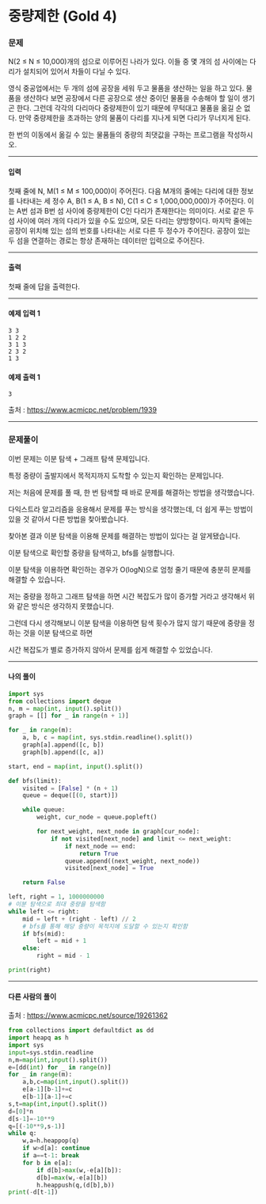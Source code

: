 # 중량제한 (Gold 4)

### 문제

N(2 ≤ N ≤ 10,000)개의 섬으로 이루어진 나라가 있다. 이들 중 몇 개의 섬 사이에는 다리가 설치되어 있어서 차들이 다닐 수 있다.   

영식 중공업에서는 두 개의 섬에 공장을 세워 두고 물품을 생산하는 일을 하고 있다. 물품을 생산하다 보면 공장에서 다른 공장으로 생산 중이던 물품을 수송해야 할 일이 생기곤 한다. 그런데 각각의 다리마다 중량제한이 있기 때문에 무턱대고 물품을 옮길 순 없다. 만약 중량제한을 초과하는 양의 물품이 다리를 지나게 되면 다리가 무너지게 된다.   

한 번의 이동에서 옮길 수 있는 물품들의 중량의 최댓값을 구하는 프로그램을 작성하시오.

---

#### 입력

첫째 줄에 N, M(1 ≤ M ≤ 100,000)이 주어진다. 다음 M개의 줄에는 다리에 대한 정보를 나타내는 세 정수 A, B(1 ≤ A, B ≤ N), C(1 ≤ C ≤ 1,000,000,000)가 주어진다. 이는 A번 섬과 B번 섬 사이에 중량제한이 C인 다리가 존재한다는 의미이다. 서로 같은 두 섬 사이에 여러 개의 다리가 있을 수도 있으며, 모든 다리는 양방향이다. 마지막 줄에는 공장이 위치해 있는 섬의 번호를 나타내는 서로 다른 두 정수가 주어진다. 공장이 있는 두 섬을 연결하는 경로는 항상 존재하는 데이터만 입력으로 주어진다.

---

#### 출력

첫째 줄에 답을 출력한다.

---

#### 예제 입력 1
~~~
3 3
1 2 2
3 1 3
2 3 2
1 3
~~~

#### 예제 출력 1
~~~
3
~~~

출처 : https://www.acmicpc.net/problem/1939

---

### 문제풀이

이번 문제는 이분 탐색 + 그래프 탐색 문제입니다.   

특정 중량이 출발지에서 목적지까지 도착할 수 있는지 확인하는 문제입니다.   

저는 처음에 문제를 풀 때, 한 번 탐색할 때 바로 문제를 해결하는 방법을 생각했습니다.   

다익스트라 알고리즘을 응용해서 문제를 푸는 방식을 생각했는데, 더 쉽게 푸는 방법이 있을 것 같아서 다른 방법을 찾아봤습니다.   

찾아본 결과 이분 탐색을 이용해 문제를 해결하는 방법이 있다는 걸 알게됐습니다.   

이분 탐색으로 확인할 중량을 탐색하고, bfs를 실행합니다.   

이분 탐색을 이용하면 확인하는 경우가 O(logN)으로 엄청 줄기 때문에 충분히 문제를 해결할 수 있습니다.   

저는 중량을 정하고 그래프 탐색을 하면 시간 복잡도가 많이 증가할 거라고 생각해서 위와 같은 방식은 생각하지 못했습니다.   

그런데 다시 생각해보니 이분 탐색을 이용하면 탐색 횟수가 많지 않기 때문에 중량을 정하는 것을 이분 탐색으로 하면

시간 복잡도가 별로 증가하지 않아서 문제를 쉽게 해결할 수 있었습니다.

---

#### 나의 풀이

~~~python
import sys
from collections import deque
n, m = map(int, input().split())
graph = [[] for _ in range(n + 1)]

for _ in range(m):
    a, b, c = map(int, sys.stdin.readline().split())
    graph[a].append([c, b])
    graph[b].append([c, a])

start, end = map(int, input().split())

def bfs(limit):
    visited = [False] * (n + 1)
    queue = deque([(0, start)])

    while queue:
        weight, cur_node = queue.popleft()

        for next_weight, next_node in graph[cur_node]:
            if not visited[next_node] and limit <= next_weight:
                if next_node == end:
                    return True
                queue.append((next_weight, next_node))
                visited[next_node] = True

    return False

left, right = 1, 1000000000
# 이분 탐색으로 최대 중량을 탐색함
while left <= right:
    mid = left + (right - left) // 2
    # bfs를 통해 해당 중량이 목적지에 도달할 수 있는지 확인함
    if bfs(mid):
        left = mid + 1
    else:
        right = mid - 1

print(right)
~~~

---

#### 다른 사람의 풀이

출처 : https://www.acmicpc.net/source/19261362

~~~python
from collections import defaultdict as dd
import heapq as h
import sys
input=sys.stdin.readline
n,m=map(int,input().split())
e=[dd(int) for _ in range(n)]
for _ in range(m):
    a,b,c=map(int,input().split())
    e[a-1][b-1]+=c
    e[b-1][a-1]+=c
s,t=map(int,input().split())
d=[0]*n
d[s-1]=-10**9
q=[(-10**9,s-1)]
while q:
    w,a=h.heappop(q)
    if w>d[a]: continue
    if a==t-1: break
    for b in e[a]:
        if d[b]>max(w,-e[a][b]):
        d[b]=max(w,-e[a][b])
        h.heappush(q,(d[b],b))
print(-d[t-1])
~~~
